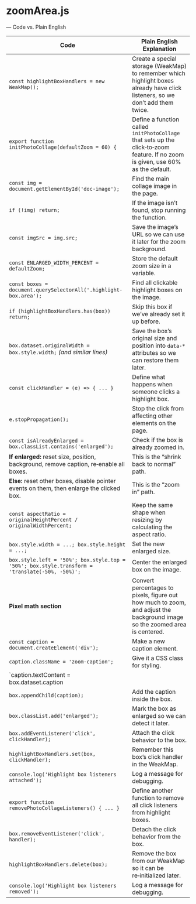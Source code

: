 # zoomArea.js
 — Code vs. Plain English

| **Code** | **Plain English Explanation** |
|----------|--------------------------------|
| `const highlightBoxHandlers = new WeakMap();` | Create a special storage (WeakMap) to remember which highlight boxes already have click listeners, so we don’t add them twice. |
| `export function initPhotoCollage(defaultZoom = 60) {` | Define a function called `initPhotoCollage` that sets up the click‑to‑zoom feature. If no zoom is given, use 60% as the default. |
| `const img = document.getElementById('doc-image');` | Find the main collage image in the page. |
| `if (!img) return;` | If the image isn’t found, stop running the function. |
| `const imgSrc = img.src;` | Save the image’s URL so we can use it later for the zoom background. |
| `const ENLARGED_WIDTH_PERCENT = defaultZoom;` | Store the default zoom size in a variable. |
| `const boxes = document.querySelectorAll('.highlight-box.area');` | Find all clickable highlight boxes on the image. |
| `if (highlightBoxHandlers.has(box)) return;` | Skip this box if we’ve already set it up before. |
| `box.dataset.originalWidth = box.style.width;` *(and similar lines)* | Save the box’s original size and position into `data-*` attributes so we can restore them later. |
| `const clickHandler = (e) => { ... }` | Define what happens when someone clicks a highlight box. |
| `e.stopPropagation();` | Stop the click from affecting other elements on the page. |
| `const isAlreadyEnlarged = box.classList.contains('enlarged');` | Check if the box is already zoomed in. |
| **If enlarged:** reset size, position, background, remove caption, re‑enable all boxes. | This is the “shrink back to normal” path. |
| **Else:** reset other boxes, disable pointer events on them, then enlarge the clicked box. | This is the “zoom in” path. |
| `const aspectRatio = originalHeightPercent / originalWidthPercent;` | Keep the same shape when resizing by calculating the aspect ratio. |
| `box.style.width = ...; box.style.height = ...;` | Set the new enlarged size. |
| `box.style.left = '50%'; box.style.top = '50%'; box.style.transform = 'translate(-50%, -50%)';` | Center the enlarged box on the image. |
| **Pixel math section** | Convert percentages to pixels, figure out how much to zoom, and adjust the background image so the zoomed area is centered. |
| `const caption = document.createElement('div');` | Make a new caption element. |
| `caption.className = 'zoom-caption';` | Give it a CSS class for styling. |
| `caption.textContent = box.dataset.caption || 'zoomed image';` | Set the caption text from the data attribute, or use a default. |
| `box.appendChild(caption);` | Add the caption inside the box. |
| `box.classList.add('enlarged');` | Mark the box as enlarged so we can detect it later. |
| `box.addEventListener('click', clickHandler);` | Attach the click behavior to the box. |
| `highlightBoxHandlers.set(box, clickHandler);` | Remember this box’s click handler in the WeakMap. |
| `console.log('Highlight box listeners attached');` | Log a message for debugging. |
| `export function removePhotoCollageListeners() { ... }` | Define another function to remove all click listeners from highlight boxes. |
| `box.removeEventListener('click', handler);` | Detach the click behavior from the box. |
| `highlightBoxHandlers.delete(box);` | Remove the box from our WeakMap so it can be re‑initialized later. |
| `console.log('Highlight box listeners removed');` | Log a message for debugging. |
